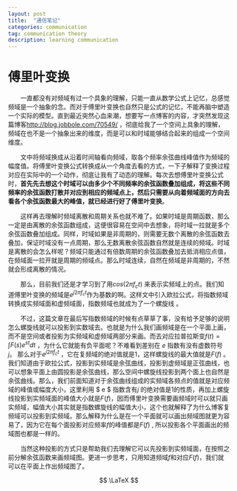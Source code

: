```yaml
---
layout: post
title:  "通信笔记"
categories: communication
tag: communication theory
description: learning communication
---
```




# 傅里叶变换

　　一直都没有对频域有过一个具象的理解，只能一直从数学公式上记忆，总感觉频域是一个抽象的念。而对于傅里叶变换也自然只是公式的记忆，不能再脑中塑造一个实际的模型。直到最近突然心血来潮，想要写一点博客的内容，才突然发现这篇博客<http://blog.jobbole.com/70549/> ，彻底给我了一个空间上具象的理解，频域在也不是一个抽象出来的维度，而是可以和时域能够结合起来的组成一个空间维度。

　　文中将频域换成从沿着时间轴看向频域，取各个频率余弦曲线峰值作为频域的幅度值。将傅里叶变换公式转换成从一个角度去看的方式，一下子解释了变换过程对应在实际中的一个动作，彻底让我有了动态的理解。每次去想傅里叶变换公式时，**首先先去想这个时域可以由多少个不同频率的余弦函数叠加组成，将这些不同频率的余弦函数打散并对应到相应的频域点上，然后只需要从向着频域面的方向去看各个余弦函数最大的峰值，就已经进行好了傅里叶变换**。

　　这样再去理解时频域离散和周期关系也就不难了。如果时域是周期函数，那么一定是由离散的余弦函数组成，这便很容易在空间中去想象，将时域一拉就是多个余弦函数叠加组成。同样，时域如果是非周期的，则需要无数个离散的余弦函数去叠加，保证时域没有一点周期，那么无数离散余弦函数自然就是连续的频域。时域是离散的会怎么样呢？频域只能通过有倍数周期的余弦函数叠加去抵消相应点值，在频域面一拉开就是周期的频域点。那么时域连续，自然在频域是非周期的，不然就会形成离散的情况。

　　那么，目前我们还是才学习到了用$cos(2\pi f_ct)$ 来表示实频域上的点。我们知道傅里叶变换的频域是$e^{j2 \pi f_ct}$作为基数的啊。这样文中引入欧拉公式，将指数频域转换成实频域面和虚频域面，指数频域也就成为了一个螺旋线 。         

　　不过，这篇文章在最后写指数频域的时候有点草草了事，没有给予足够的说明怎么螺旋线就可以投影到实数域去。也就是为什么我们画频域是在一个平面上画，而不是空间或者投影为实频域和虚频域两部分来画。而去对应拉普拉斯变$f(t)=\int F(s)e^{st}dt$  ，为什么它就能有负平面呢？不难看到差别在 $e$ 指数有没有虚数符号$j$。 那么对于$e^{j2 \pi f_ct}$ ，它在复频域的绝对值就是1，这样螺旋线的最大值就是$F(f)$ 。我们知道由于欧拉公式，投影到实频域是余弦曲线，投影到虚频域是正弦曲线，也可以想象平面上由圆投影是余弦曲线，那么空间中螺旋线投影到两个面上也自然是余弦曲线。那么，我们前面知道对于余弦曲线组成的实频域各频点的值就是对应频域的峰值或幅度大小，这里利用 $ e $ 指数含有$j$ 的绝对值是1的性质，再加上螺旋线投影到实频域面的峰值大小就是$F(f)$，因而傅里叶变换需要画频域时可以就只画实频域，幅值大小其实就是指数螺旋线的幅值大小，这个也就解释了为什么博客复频域可以投影到实频域。那么解释为什么是在一个平面就可以画出频域图就更为容易了，因为它在每个面投影对应频率$f$的峰值都是$F(f)$ , 所以投影各个平面画出的频域图也都是一样的。

　　当然这种投影的方式只是帮助我们去理解它可以先投影到实频域面，在按照之前分解余弦函数来画频域图。更进一步思考，只用知道频域$f$和对应$F(f)$，我们就可以在平面上作出频域图了。

$$  \LaTeX $$



